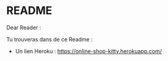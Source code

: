 # README  
Dear Reader :

Tu trouveras dans de ce Readme :  

* Un lien Heroku : https://online-shop-kitty.herokuapp.com/


